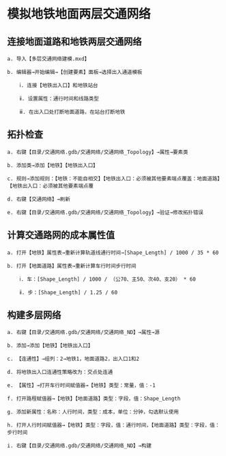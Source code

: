 # 模拟地铁地面两层交通网络

## 连接地面道路和地铁两层交通网络

    a. 导入【多层交通网络建模.mxd】

    b. 编辑器→开始编辑→【创建要素】面板→选择出入通道模板

        ⅰ. 连接【地铁出入口】和地铁站台

        ⅱ. 设置属性：通行时间和线路类型

        ⅲ. 在出入口处打断地面道路，在站台打断地铁

## 拓扑检查

    a. 右键【目录/交通网络.gdb/交通网络/交通网络_Topology】→属性→要素类

    b. 添加类→添加【地铁】【地铁出入口】

    c. 规则→添加规则：【地铁：不能自相交】【地铁出入口：必须被其他要素端点覆盖：地面道路】【地铁出入口：必须被其他要素端点覆
    
    d. 右键【交通网络】→刷新

    e. 右键【目录/交通网络.gdb/交通网络/交通网络_Topology】→验证→修改拓扑错误

## 计算交通路网的成本属性值

    a. 打开【地铁】属性表→重新计算轨道线通行时间→[Shape_Length] / 1000 / 35 * 60

    b. 打开【地面道路】属性表→重新计算车行时间步行时间

        ⅰ. 车：[Shape_Length] / 1000 / （公70、主50、次40、支20） * 60 

        ⅱ. 步：[Shape_Length] / 1.25 / 60

## 构建多层网络

    a. 右键【目录/交通网络.gdb/交通网络/交通网络_ND】→属性→源

    b. 添加→添加【地铁】【地铁出入口】

    c. 【连通性】→组列：2→地铁1，地面道路2，出入口1和2

    d. 将地铁出入口连通性策略改为：交点处连通

    e. 【属性】→打开车行时间赋值器→【地铁】类型：常量，值：-1

    f. 打开路程赋值器→【地铁】【地面道路】类型：字段，值：Shape_Length

    g. 添加新属性：名称：人行时间，类型：成本，单位：分钟，勾选默认使用

    h. 打开人行时间赋值器→【地铁】类型：字段，值：通行时间，【地面道路】类型：字段，值：步行时间

    i. 右键【目录/交通网络.gdb/交通网络/交通网络_ND】→构建
    